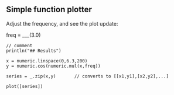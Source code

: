 
## Simple function plotter

Adjust the frequency, and see the plot update:

freq = ___(3.0) 

```{js output=markdown}
// comment
println("## Results")
```

```{js}
x = numeric.linspace(0,6.3,200)
y = numeric.cos(numeric.mul(x,freq))

series = _.zip(x,y)       // converts to [[x1,y1],[x2,y2],...]

plot([series])
```
